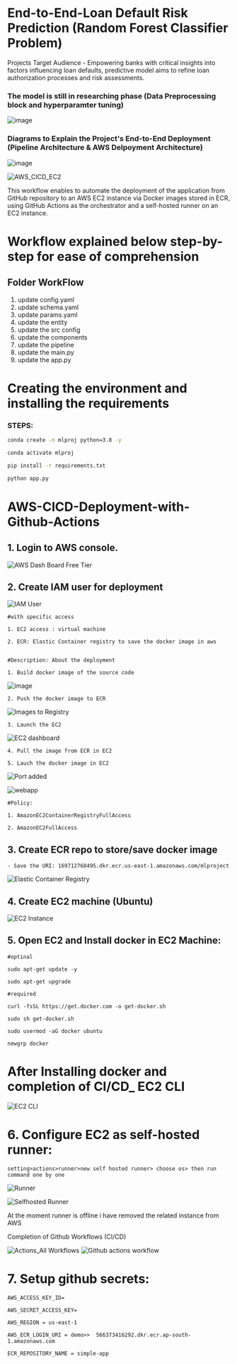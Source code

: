 # End-to-End-Loan Default Risk Prediction (Random Forest Classifier Problem)

Projects Target Audience - Empowering banks with critical insights into factors influencing loan defaults, predictive model aims to refine loan authorization processes and risk assessments.

### The model is still in researching phase (Data Preprocessing block and hyperparamter tuning)
![image](https://github.com/Venura-94/End-to-End-Loan-Default-Risk-Model/assets/137409412/e280a874-0e16-4090-9c02-aaa8b2629753)

### Diagrams to Explain the Project's End-to-End Deployment (Pipeline Architecture & AWS Delpoyment Architecture)

![image](https://github.com/Venura-94/End-to-End-Loan-Default-Risk-Model/assets/137409412/2f3bbfd9-a518-42d8-b2db-e8bc7ad4fd1d)


![AWS_CICD_EC2](https://github.com/Venura-94/End-to-End-Loan-Default-Risk-Model/assets/137409412/b1419411-3f3f-40ad-aa5d-934f5c0665d8)


This workflow enables  to automate the deployment of the application from  GitHub repository to an AWS EC2 instance via Docker images stored in ECR, using GitHub Actions as the orchestrator and a self-hosted runner on an EC2 instance.

# Workflow explained below step-by-step for ease of comprehension
## Folder WorkFlow

1. update config.yaml
2. update schema.yaml
3. update params.yaml
4. update the entity 
5. update the src config
6. update the components
7. update the pipeline
8. update the main.py
9. update the app.py

# Creating the environment and installing the requirements
### STEPS:


```bash
conda create -n mlproj python=3.8 -y 
```

```bash
conda activate mlproj
```


```bash
pip install -r requirements.txt
```

```bash
python app.py
```

# AWS-CICD-Deployment-with-Github-Actions

## 1. Login to AWS console.

![AWS Dash Board Free Tier](https://github.com/Venura-94/End-to-End-Loan-Default-Risk-Model/assets/137409412/551bb047-b36b-436f-8bd3-434ee45dc2d9)

## 2. Create IAM user for deployment


![IAM User](https://github.com/Venura-94/End-to-End-Loan-Default-Risk-Model/assets/137409412/c4c1c122-73ef-4f0f-bd68-6c39df26bd4d)


	#with specific access

	1. EC2 access : virtual machine

	2. ECR: Elastic Container registry to save the docker image in aws


	#Description: About the deployment

	1. Build docker image of the source code
![image](https://github.com/Venura-94/End-to-End-Loan-Default-Risk-Model/assets/137409412/46f20dd9-59db-4221-b70e-004991f4146a)

	2. Push the docker image to ECR
![Images to Registry](https://github.com/Venura-94/End-to-End-Loan-Default-Risk-Model/assets/137409412/1e65b57c-9de3-474b-8580-7ff1dd49c83f)

	3. Launch the EC2 
![EC2 dashboard](https://github.com/Venura-94/End-to-End-Loan-Default-Risk-Model/assets/137409412/8515a303-a61c-4d3b-aee2-93e3abfd4f34)



	4. Pull the image from ECR in EC2

	5. Lauch the docker image in EC2

![Port added](https://github.com/Venura-94/End-to-End-Loan-Default-Risk-Model/assets/137409412/3979cc0c-6c3c-4e2f-bd6b-86c3a00f0f1a)

![webapp](https://github.com/Venura-94/End-to-End-Loan-Default-Risk-Model/assets/137409412/1338b400-9152-4cf9-86b2-dd78242c0e84)


	#Policy:

	1. AmazonEC2ContainerRegistryFullAccess

	2. AmazonEC2FullAccess

	
## 3. Create ECR repo to store/save docker image
    - Save the URI: 169712768495.dkr.ecr.us-east-1.amazonaws.com/mlproject
![Elastic Container Registry](https://github.com/Venura-94/End-to-End-Loan-Default-Risk-Model/assets/137409412/3a1c806e-b819-467d-88c5-3bc72074171d)

	
## 4. Create EC2 machine (Ubuntu) 
![EC2 Instance](https://github.com/Venura-94/End-to-End-Loan-Default-Risk-Model/assets/137409412/f9020e2a-d9dd-454c-a762-05c2fa65971c)


## 5. Open EC2 and Install docker in EC2 Machine:
	
	
	#optinal

	sudo apt-get update -y

	sudo apt-get upgrade
	
	#required

	curl -fsSL https://get.docker.com -o get-docker.sh

	sudo sh get-docker.sh

	sudo usermod -aG docker ubuntu

	newgrp docker

# After Installing docker and completion of CI/CD_ EC2 CLI 

![EC2 CLI](https://github.com/Venura-94/End-to-End-Loan-Default-Risk-Model/assets/137409412/3b0e7731-b2c8-4ba8-8e85-4a12571fd9bb)

 
	
# 6. Configure EC2 as self-hosted runner:
    setting>actions>runner>new self hosted runner> choose os> then run command one by one
![Runner](https://github.com/Venura-94/End-to-End-Loan-Default-Risk-Model/assets/137409412/74fca882-bc75-490d-a4fc-60904bd8f8ed)

![Selfhosted Runner](https://github.com/Venura-94/End-to-End-Loan-Default-Risk-Model/assets/137409412/49efc4bd-7387-46a4-b31c-ecd92ef2d006)

At the moment runner is offline i have removed the related instance from AWS

Completion of Github Workflows (CI/CD)

![Actions_All Workflows](https://github.com/Venura-94/End-to-End-Loan-Default-Risk-Model/assets/137409412/43b3c790-9cef-4d53-abe0-b05cb192dec7)
![Github actions workflow](https://github.com/Venura-94/End-to-End-Loan-Default-Risk-Model/assets/137409412/cfab58c0-0c5d-402b-a1ad-77248ad607f4)


# 7. Setup github secrets:

    AWS_ACCESS_KEY_ID=

    AWS_SECRET_ACCESS_KEY=

    AWS_REGION = us-east-1

    AWS_ECR_LOGIN_URI = demo>>  566373416292.dkr.ecr.ap-south-1.amazonaws.com

    ECR_REPOSITORY_NAME = simple-app

